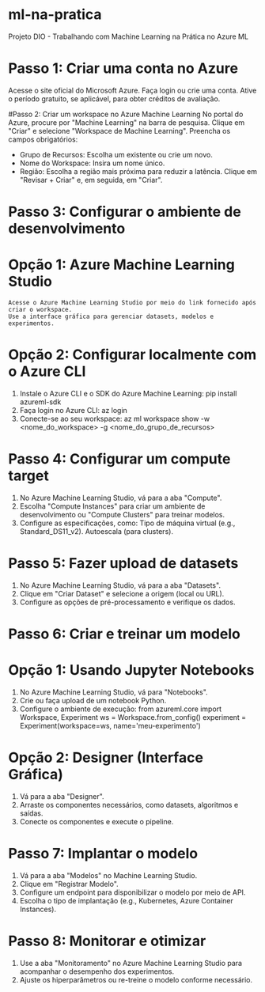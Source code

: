 # ml-na-pratica
Projeto DIO - Trabalhando com Machine Learning na Prática no Azure ML

# Passo 1: Criar uma conta no Azure
Acesse o site oficial do Microsoft Azure.
Faça login ou crie uma conta.
Ative o período gratuito, se aplicável, para obter créditos de avaliação.

#Passo 2: Criar um workspace no Azure Machine Learning
No portal do Azure, procure por "Machine Learning" na barra de pesquisa.
Clique em "Criar" e selecione "Workspace de Machine Learning".
Preencha os campos obrigatórios:
  - Grupo de Recursos: Escolha um existente ou crie um novo.
  - Nome do Workspace: Insira um nome único.
  - Região: Escolha a região mais próxima para reduzir a latência.
Clique em "Revisar + Criar" e, em seguida, em "Criar".

# Passo 3: Configurar o ambiente de desenvolvimento
  # Opção 1: Azure Machine Learning Studio
    Acesse o Azure Machine Learning Studio por meio do link fornecido após criar o workspace.
    Use a interface gráfica para gerenciar datasets, modelos e experimentos.
# Opção 2: Configurar localmente com o Azure CLI
  1. Instale o Azure CLI e o SDK do Azure Machine Learning:
      pip install azureml-sdk
  2. Faça login no Azure CLI:
      az login
  3. Conecte-se ao seu workspace:
     az ml workspace show -w <nome_do_workspace> -g <nome_do_grupo_de_recursos>

# Passo 4: Configurar um compute target
  1. No Azure Machine Learning Studio, vá para a aba "Compute".
  2. Escolha "Compute Instances" para criar um ambiente de desenvolvimento ou "Compute Clusters" para treinar modelos.
  3. Configure as especificações, como:
      Tipo de máquina virtual (e.g., Standard_DS11_v2).
      Autoescala (para clusters).

# Passo 5: Fazer upload de datasets
  1. No Azure Machine Learning Studio, vá para a aba "Datasets".
  2. Clique em "Criar Dataset" e selecione a origem (local ou URL).
  3. Configure as opções de pré-processamento e verifique os dados.

# Passo 6: Criar e treinar um modelo
# Opção 1: Usando Jupyter Notebooks
  1. No Azure Machine Learning Studio, vá para "Notebooks".
  2. Crie ou faça upload de um notebook Python.
  3. Configure o ambiente de execução:
      from azureml.core import Workspace, Experiment
      ws = Workspace.from_config()
      experiment = Experiment(workspace=ws, name='meu-experimento')

# Opção 2: Designer (Interface Gráfica)
  1. Vá para a aba "Designer".
  2. Arraste os componentes necessários, como datasets, algoritmos e saídas.
  3. Conecte os componentes e execute o pipeline.

# Passo 7: Implantar o modelo
  1. Vá para a aba "Modelos" no Machine Learning Studio.
  2. Clique em "Registrar Modelo".
  3. Configure um endpoint para disponibilizar o modelo por meio de API.
  4. Escolha o tipo de implantação (e.g., Kubernetes, Azure Container Instances).

# Passo 8: Monitorar e otimizar
  1. Use a aba "Monitoramento" no Azure Machine Learning Studio para acompanhar o desempenho dos experimentos.
  2. Ajuste os hiperparâmetros ou re-treine o modelo conforme necessário.
